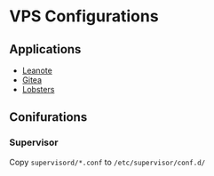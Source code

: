 # VPS Configurations

## Applications

- [Leanote](https://note.yusiwen.cc)
- [Gitea](https://gitea.yusiwen.cc)
- [Lobsters](https://links.yusiwen.cc)

## Conifurations

### Supervisor

Copy `supervisord/*.conf` to `/etc/supervisor/conf.d/`
